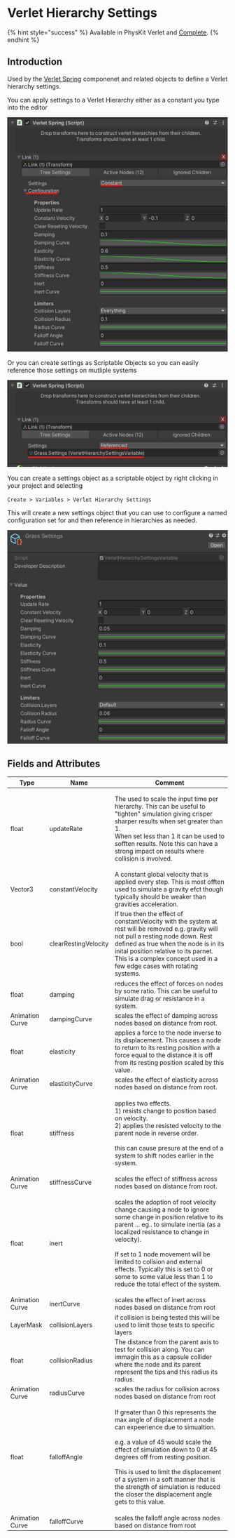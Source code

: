 # Verlet Hierarchy Settings

{% hint style="success" %}
Available in PhysKit Verlet and [Complete](https://prf.hn/l/rpoyznk).
{% endhint %}

## Introduction

Used by the [Verlet Spring](../components/verlet-spring.md) componenet and related objects to define a Verlet hierarchy settings.

You can apply settings to a Verlet Hierarchy either as a constant you type into the editor

![example of settings applied as a "constant"](<../../../.gitbook/assets/image (160).png>)

Or you can create settings as Scriptable Objects so you can easily reference those settings on mutliple systems

![example of settings applied as a referenced settings object](<../../../.gitbook/assets/image (171) (1).png>)

You can create a settings object as a scriptable object by right clicking in your project and selecting

`Create > Variables > Verlet Hierarchy Settings`

This will create a new settings object that you can use to configure a named configuration set for and then reference in hierarchies as needed.

![](<../../../.gitbook/assets/image (172) (1).png>)

## Fields and Attributes

| Type            | Name                 | Comment                                                                                                                                                                                                                                                                                                                                                                                                           |
| --------------- | -------------------- | ----------------------------------------------------------------------------------------------------------------------------------------------------------------------------------------------------------------------------------------------------------------------------------------------------------------------------------------------------------------------------------------------------------------- |
| float           | updateRate           | <p>The used to scale the input time per hierarchy. This can be useful to "tighten" simulation giving crisper sharper results when set greater than 1.<br>When set less than 1 it can be used to sofften results. Note this can have a strong impact on results where collision is involved.</p>                                                                                                                   |
| Vector3         | constantVelocity     | A constant global velocity that is applied every step. This is most offten used to simulate a gravity efct though typically should be weaker than gravities acceleration.                                                                                                                                                                                                                                         |
| bool            | clearRestingVelocity | If true then the effect of constantVelocity with the system at rest will be removed e.g. gravity will not pull a resting node down. Rest  defined as true when the node is in its inital position relative to its parnet. This is a complex concept used in a few edge cases with rotating systems.                                                                                                               |
| float           | damping              | reduces the effect of forces on nodes by some ratio. This can be useful to simulate drag or resistance in a system.                                                                                                                                                                                                                                                                                               |
| Animation Curve | dampingCurve         | scales the effect of damping across nodes based on distance from root.                                                                                                                                                                                                                                                                                                                                            |
| float           | elasticity           | applies a force to the node inverse to its displacement. This causes a node to return to its resting position with a force equal to the distance it is off from its resting position scaled by this value.                                                                                                                                                                                                        |
| Animation Curve | elasticityCurve      | scales the effect of elasticity across nodes based on distance from root.                                                                                                                                                                                                                                                                                                                                         |
| float           | stiffness            | <p>applies two effects.<br>1) resists change to position based on velocity.<br>2) applies the resisted velocity to the parent node in reverse order.<br><br>this can cause presure at the end of a system to shift nodes earlier in the system.</p>                                                                                                                                                               |
| Animation Curve | stiffnessCurve       | scales the effect of stiffness across nodes based on distance from root.                                                                                                                                                                                                                                                                                                                                          |
| float           | inert                | <p>scales the adoption of root velocity change causing a node to ignore some change in position relative to its parent ... eg.. to simulate inertia (as a localized resistance to change in velocity).<br><br>If set to 1 node movement will be limited to collsion and external effects. Typically this is set to 0 or some to some value less than 1 to reduce the total effect of the system.</p>              |
| Animation Curve | inertCurve           | scales the effect of inert across nodes based on distance from root                                                                                                                                                                                                                                                                                                                                               |
| LayerMask       | collisionLayers      | if collision is being tested this will be used to limit those tests to specific layers                                                                                                                                                                                                                                                                                                                            |
| float           | collisionRadius      | The distance from the parent axis to test for collision along. You can immagin this as a capsule collider where the node and its parent represent the tips and this radius its radius.                                                                                                                                                                                                                            |
| Animation Curve | radiusCurve          | scales the radius for collision across nodes based on distance from root                                                                                                                                                                                                                                                                                                                                          |
| float           | falloffAngle         | <p>If greater than 0 this represents the max angle of displacement a node can expeerience due to simualtion.<br><br>e.g. a value of 45 would scale the effect of simulation down to 0 at 45 degrees off from resting position.<br><br>This is used to limit the displacement of a system in a soft manner that is the strength of simulation is reduced the closer the displacement angle gets to this value.</p> |
| Animation Curve | falloffCurve         | scales the falloff angle across nodes based on distance from root                                                                                                                                                                                                                                                                                                                                                 |

